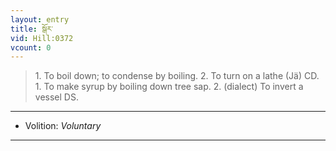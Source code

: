 ```yaml
---
layout: entry
title: སྒོར་
vid: Hill:0372
vcount: 0
---
```

> 1\. To boil down; to condense by boiling\. 2\. To turn on a lathe (Jä) CD\. 1\. To make syrup by boiling down tree sap\. 2\. (dialect) To invert a vessel DS\.

---
* Volition: _Voluntary_

---


